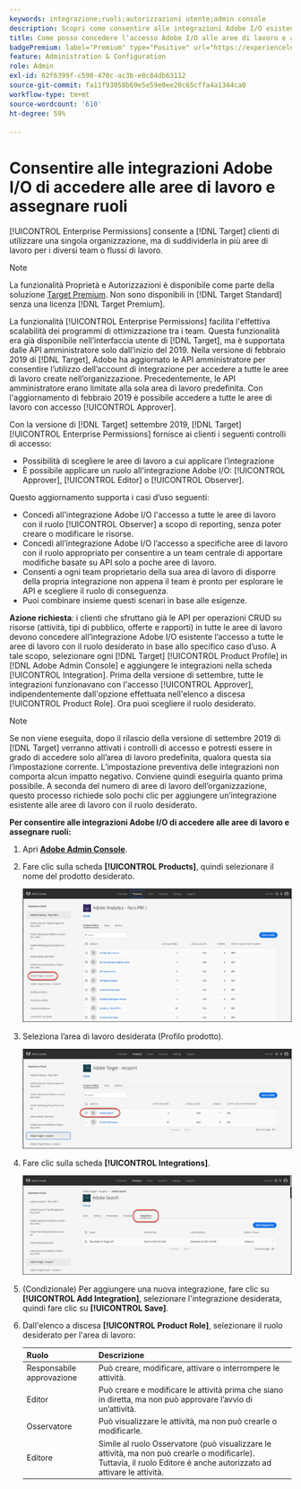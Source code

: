 ```yaml
---
keywords: integrazione;ruoli;autorizzazioni utente;admin console
description: Scopri come consentire alle integrazioni Adobe I/O esistenti di accedere a tutte le aree di lavoro con il ruolo desiderato in Adobe Target.
title: Come posso concedere l’accesso Adobe I/O alle aree di lavoro e assegnare ruoli?
badgePremium: label="Premium" type="Positive" url="https://experienceleague.adobe.com/docs/target/using/introduction/intro.html?lang=en#premium newtab=true" tooltip="Scopri cosa è incluso in Target Premium."
feature: Administration & Configuration
role: Admin
exl-id: 62f6399f-c590-470c-ac3b-e0c84db63112
source-git-commit: fa11f93058b69e5e59e0ee20c65cffa4a1344ca0
workflow-type: tm+mt
source-wordcount: '610'
ht-degree: 59%

---
```


# Consentire alle integrazioni Adobe I/O di accedere alle aree di lavoro e assegnare ruoli

[!UICONTROL Enterprise Permissions] consente a [!DNL Target] clienti di utilizzare una singola organizzazione, ma di suddividerla in più aree di lavoro per i diversi team o flussi di lavoro.

>[!NOTE]
>
>La funzionalità Proprietà e Autorizzazioni è disponibile come parte della soluzione [Target Premium](/help/main/c-intro/intro.md#premium). Non sono disponibili in [!DNL Target Standard] senza una licenza [!DNL Target Premium].

La funzionalità [!UICONTROL Enterprise Permissions] facilita l&#39;effettiva scalabilità dei programmi di ottimizzazione tra i team. Questa funzionalità era già disponibile nell’interfaccia utente di [!DNL Target], ma è supportata dalle API amministratore solo dall’inizio del 2019. Nella versione di febbraio 2019 di [!DNL Target], Adobe ha aggiornato le API amministratore per consentire l’utilizzo dell’account di integrazione per accedere a tutte le aree di lavoro create nell’organizzazione. Precedentemente, le API amministratore erano limitate alla sola area di lavoro predefinita. Con l&#39;aggiornamento di febbraio 2019 è possibile accedere a tutte le aree di lavoro con accesso [!UICONTROL Approver].

Con la versione di [!DNL Target] settembre 2019, [!DNL Target] [!UICONTROL Enterprise Permissions] fornisce ai clienti i seguenti controlli di accesso:

* Possibilità di scegliere le aree di lavoro a cui applicare l’integrazione
* È possibile applicare un ruolo all&#39;integrazione Adobe I/O: [!UICONTROL Approver], [!UICONTROL Editor] o [!UICONTROL Observer].

Questo aggiornamento supporta i casi d’uso seguenti:

* Concedi all&#39;integrazione Adobe I/O l&#39;accesso a tutte le aree di lavoro con il ruolo [!UICONTROL Observer] a scopo di reporting, senza poter creare o modificare le risorse.
* Concedi all’integrazione Adobe I/O l’accesso a specifiche aree di lavoro con il ruolo appropriato per consentire a un team centrale di apportare modifiche basate su API solo a poche aree di lavoro.
* Consenti a ogni team proprietario della sua area di lavoro di disporre della propria integrazione non appena il team è pronto per esplorare le API e scegliere il ruolo di conseguenza.
* Puoi combinare insieme questi scenari in base alle esigenze.

**Azione richiesta**: i clienti che sfruttano già le API per operazioni CRUD su risorse (attività, tipi di pubblico, offerte e rapporti) in tutte le aree di lavoro devono concedere all’integrazione Adobe I/O esistente l’accesso a tutte le aree di lavoro con il ruolo desiderato in base allo specifico caso d’uso. A tale scopo, selezionare ogni [!DNL Target] [!UICONTROL Product Profile] in [!DNL Adobe Admin Console] e aggiungere le integrazioni nella scheda [!UICONTROL Integration]. Prima della versione di settembre, tutte le integrazioni funzionavano con l&#39;accesso [!UICONTROL Approver], indipendentemente dall&#39;opzione effettuata nell&#39;elenco a discesa [!UICONTROL Product Role]. Ora puoi scegliere il ruolo desiderato.

>[!NOTE]
>
>Se non viene eseguita, dopo il rilascio della versione di settembre 2019 di [!DNL Target] verranno attivati i controlli di accesso e potresti essere in grado di accedere solo all’area di lavoro predefinita, qualora questa sia l’impostazione corrente. L’impostazione preventiva delle integrazioni non comporta alcun impatto negativo. Conviene quindi eseguirla quanto prima possibile. A seconda del numero di aree di lavoro dell’organizzazione, questo processo richiede solo pochi clic per aggiungere un’integrazione esistente alle aree di lavoro con il ruolo desiderato.

**Per consentire alle integrazioni Adobe I/O di accedere alle aree di lavoro e assegnare ruoli:**

1. Apri **[Adobe Admin Console](https://adminconsole.adobe.com)**.

1. Fare clic sulla scheda **[!UICONTROL Products]**, quindi selezionare il nome del prodotto desiderato.

   ![Scegliere il prodotto in Adobe Admin Console](/help/main/administrating-target/c-user-management/property-channel/assets/io-choose-product.png)

1. Seleziona l’area di lavoro desiderata (Profilo prodotto).

   ![Selezionare il profilo prodotto](/help/main/administrating-target/c-user-management/property-channel/assets/io-select-product-profile.png)

1. Fare clic sulla scheda **[!UICONTROL Integrations]**.

   ![Scheda Integrazioni](/help/main/administrating-target/c-user-management/property-channel/assets/integrations-tab.png)

1. (Condizionale) Per aggiungere una nuova integrazione, fare clic su **[!UICONTROL Add Integration]**, selezionare l&#39;integrazione desiderata, quindi fare clic su **[!UICONTROL Save]**.

1. Dall&#39;elenco a discesa **[!UICONTROL Product Role]**, selezionare il ruolo desiderato per l&#39;area di lavoro:

   | Ruolo | Descrizione |
   |--- |--- |
   | Responsabile approvazione | Può creare, modificare, attivare o interrompere le attività. |
   | Editor | Può creare e modificare le attività prima che siano in diretta, ma non può approvare l’avvio di un’attività. |
   | Osservatore | Può visualizzare le attività, ma non può crearle o modificarle. |
   | Editore | Simile al ruolo Osservatore (può visualizzare le attività, ma non può crearle o modificarle). Tuttavia, il ruolo Editore è anche autorizzato ad attivare le attività. |
